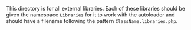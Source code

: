 This directory is for all external libraries. Each of these libraries should be given the namespace `Libraries` for it to work with the autoloader and should have a filename following the pattern `ClassName.libraries.php`.